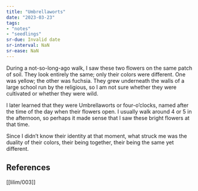 ```yaml
---
title: "Umbrellaworts"
date: "2023-03-23"
tags:
- "notes"
- "seedlings"
sr-due: Invalid date
sr-interval: NaN
sr-ease: NaN
---
```


During a not-so-long-ago walk, I saw these two flowers on the same patch of soil. They look entirely the same; only their colors were different. One was yellow; the other was fuchsia. They grew underneath the walls of a large school run by the religious, so I am not sure whether they were cultivated or whether they were wild.

I later learned that they were Umbrellaworts or four-o’clocks, named after the time of the day when their flowers open. I usually walk around 4 or 5 in the afternoon, so perhaps it made sense that I saw these bright flowers at that time.

Since I didn’t know their identity at that moment, what struck me was the duality of their colors, their being together, their being the same yet different.

## References

[[lilim/003]]